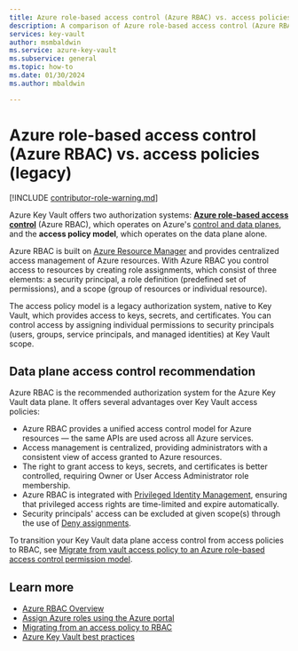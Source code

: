 ```yaml
---
title: Azure role-based access control (Azure RBAC) vs. access policies
description: A comparison of Azure role-based access control (Azure RBAC) and access policies
services: key-vault
author: msmbaldwin
ms.service: azure-key-vault
ms.subservice: general
ms.topic: how-to
ms.date: 01/30/2024
ms.author: mbaldwin

---
```

# Azure role-based access control (Azure RBAC) vs. access policies (legacy)

[!INCLUDE [contributor-role-warning.md](../includes/contributor-role-warning.md)]

Azure Key Vault offers two authorization systems: **[Azure role-based access control](/azure/role-based-access-control/overview)** (Azure RBAC), which operates on Azure's [control and data planes](/azure/azure-resource-manager/management/control-plane-and-data-plane), and the **access policy model**, which operates on the data plane alone.

Azure RBAC is built on [Azure Resource Manager](/azure/azure-resource-manager/management/overview) and provides centralized access management of Azure resources. With Azure RBAC you control access to resources by creating role assignments, which consist of three elements: a security principal, a role definition (predefined set of permissions), and a scope (group of resources or individual resource).

The access policy model is a legacy authorization system, native to Key Vault, which provides access to keys, secrets, and certificates. You can control access by assigning individual permissions to security principals (users, groups, service principals, and managed identities) at Key Vault scope.



## Data plane access control recommendation

Azure RBAC is the recommended authorization system for the Azure Key Vault data plane. It offers several advantages over Key Vault access policies:
- Azure RBAC provides a unified access control model for Azure resources &mdash; the same APIs are used across all Azure services.
- Access management is centralized, providing administrators with a consistent view of access granted to Azure resources.
- The right to grant access to keys, secrets, and certificates is better controlled, requiring Owner or User Access Administrator role membership.
- Azure RBAC is integrated with [Privileged Identity Management](/azure/active-directory/privileged-identity-management/pim-configure), ensuring that privileged access rights are time-limited and expire automatically.
- Security principals' access can be excluded at given scope(s) through the use of [Deny assignments](/azure/role-based-access-control/deny-assignments).

To transition your Key Vault data plane access control from access policies to RBAC, see [Migrate from vault access policy to an Azure role-based access control permission model](rbac-migration.md).

## Learn more

- [Azure RBAC Overview](/azure/role-based-access-control/overview)
- [Assign Azure roles using the Azure portal](/azure/role-based-access-control/role-assignments-portal)
- [Migrating from an access policy to RBAC](/azure/role-based-access-control/tutorial-custom-role-cli)
- [Azure Key Vault best practices](best-practices.md)
